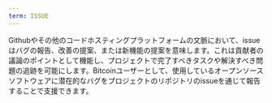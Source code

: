 ```yaml
---
term: ISSUE
---
```


Githubやその他のコードホスティングプラットフォームの文脈において、issueはバグの報告、改善の提案、または新機能の提案を意味します。これは貢献者の議論のポイントとして機能し、プロジェクトで完了すべきタスクや解決すべき問題の追跡を可能にします。Bitcoinユーザーとして、使用しているオープンソースソフトウェアに潜在的なバグをプロジェクトのリポジトリのissueを通じて報告することで支援できます。